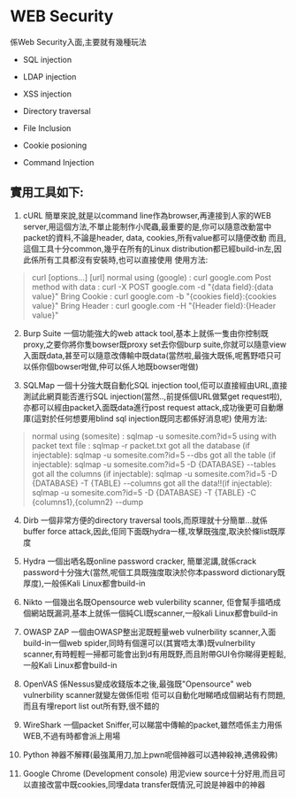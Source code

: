 ﻿# WEB Security

係Web Security入面,主要就有幾種玩法

 - SQL injection
 
 - LDAP injection
 
 - XSS injection
 
 - Directory traversal
 
 - File Inclusion
 
 - Cookie posioning
 
 - Command Injection


## 實用工具如下:

 1. cURL
簡單來說,就是以command line作為browser,再連接到人家的WEB server,用這個方法,不單止能制作小爬蟲,最重要的是,你可以隨意改動當中packet的資料,不論是header, data, cookies,所有value都可以隨便改動
而且,這個工具十分common,幾乎在所有的Linux distribution都已經build-in左,因此係所有工具都沒有安裝時,也可以直接使用
使用方法:

> curl [options...] [url]
> normal using (google) : curl google.com
> Post method with data : curl -X POST google.com -d "{data field}:{data value}" 
> Bring Cookie : curl google.com -b "{cookies field}:{cookies value}"
> Bring Header : curl google.com -H "{Header field}:{Header value}"
 
 2. Burp Suite
 一個功能強大的web attack tool,基本上就係一隻由你控制既proxy,之要你將你隻bowser既proxy set去你個burp suite,你就可以隨意view入面既data,甚至可以隨意改傳輸中既data(當然啦,最強大既係,呢舊野唔只可以係你個bowser咁做,仲可以係人地既bowser咁做)
 
 3. SQLMap
 一個十分強大既自動化SQL injection tool,佢可以直接經由URL,直接測試此網頁能否進行SQL injection(當然..,前提係個URL做緊get request啦),亦都可以經由packet入面既data進行post request attack,成功後更可自動爆庫(這對於任何想要用blind sql injection既同志都係好消息呢)
 使用方法:
> 
> normal using (somesite) : sqlmap -u somesite.com?id=5
> using with packet text file : sqlmap -r packet.txt
> got all the database (if injectable): sqlmap -u somesite.com?id=5 --dbs
> got all the table (if injectable): sqlmap -u somesite.com?id=5 -D {DATABASE} --tables
> got all the columns (if injectable): sqlmap -u somesite.com?id=5 -D {DATABASE} -T {TABLE} --columns
> got all the data!!(if injectable): sqlmap -u somesite.com?id=5 -D {DATABASE} -T {TABLE} -C {columns1},{column2} --dump

 4. Dirb
 一個非常方便的directory traversal tools,而原理就十分簡單...就係buffer force attack,因此,佢同下面既hydra一樣,攻擊既強度,取決於條list既厚度
 
 5. Hydra
 一個出哂名既online password cracker, 簡單泥講,就係crack password十分強大(當然,呢個工具既強度取決於你本password dictionary既厚度),一般係Kali Linux都會build-in
 
 6. Nikto
 一個幾出名既Opensource web vulerbility scanner, 佢會幫手搵哂成個網站既漏洞,基本上就係一個純CLI既scanner,一般kali Linux都會build-in
 
 7. OWASP ZAP
 一個由OWASP整出泥既輕量web vulnerbility scanner,入面build-in一個web spider,同時有個還可以(其實唔太準)既vulnerbility scanner,有時輕輕一掃都可能會出到d有用既野,而且附帶GUI令你睇得更輕鬆,一般Kali Linux都會build-in
 
 9. OpenVAS
 係Nessus變成收錢版本之後,最強既"Opensource" web vulnerbility scanner就變左做係佢啦
 佢可以自動化咁睇哂成個網站有冇問題,而且有埋report list out所有野,很不錯的
 
9. WireShark 
一個packet  Sniffer,可以睇當中傳輸的packet,雖然唔係主力用係WEB,不過有時都會派上用場

10. Python
神器不解釋(最強萬用刀,加上pwn呢個神器可以遇神殺神,遇佛殺佛)

11. Google Chrome (Development console)
用泥view source十分好用,而且可以直接改當中既cookies,同埋data transfer既情況,可說是神器中的神器
